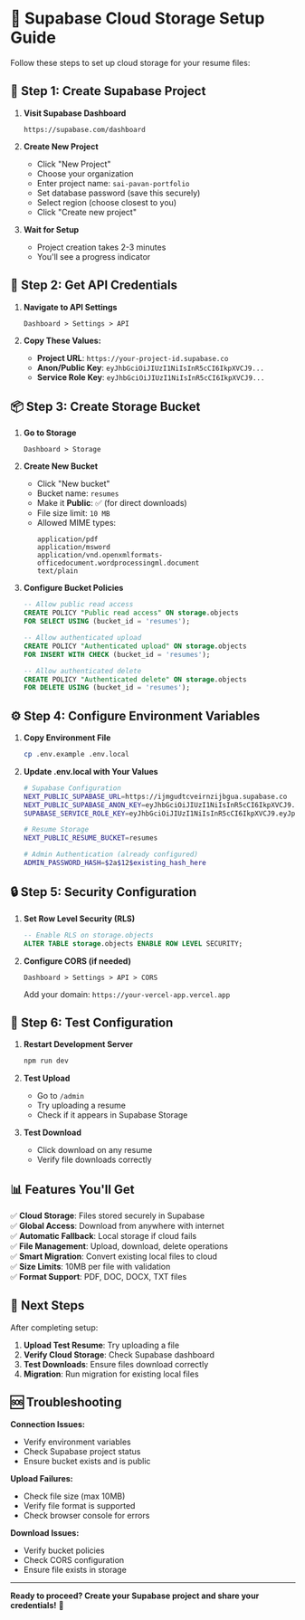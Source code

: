 # 🎯 **Supabase Cloud Storage Setup Guide**

Follow these steps to set up cloud storage for your resume files:

## 🚀 **Step 1: Create Supabase Project**

1. **Visit Supabase Dashboard**
   ```
   https://supabase.com/dashboard
   ```

2. **Create New Project**
   - Click "New Project"
   - Choose your organization
   - Enter project name: `sai-pavan-portfolio`
   - Set database password (save this securely)
   - Select region (choose closest to you)
   - Click "Create new project"

3. **Wait for Setup**
   - Project creation takes 2-3 minutes
   - You'll see a progress indicator

## 🔑 **Step 2: Get API Credentials**

1. **Navigate to API Settings**
   ```
   Dashboard > Settings > API
   ```

2. **Copy These Values:**
   - **Project URL**: `https://your-project-id.supabase.co`
   - **Anon/Public Key**: `eyJhbGciOiJIUzI1NiIsInR5cCI6IkpXVCJ9...`
   - **Service Role Key**: `eyJhbGciOiJIUzI1NiIsInR5cCI6IkpXVCJ9...`

## 📦 **Step 3: Create Storage Bucket**

1. **Go to Storage**
   ```
   Dashboard > Storage
   ```

2. **Create New Bucket**
   - Click "New bucket"
   - Bucket name: `resumes`
   - Make it **Public**: ✅ (for direct downloads)
   - File size limit: `10 MB`
   - Allowed MIME types: 
     ```
     application/pdf
     application/msword
     application/vnd.openxmlformats-officedocument.wordprocessingml.document
     text/plain
     ```

3. **Configure Bucket Policies**
   ```sql
   -- Allow public read access
   CREATE POLICY "Public read access" ON storage.objects
   FOR SELECT USING (bucket_id = 'resumes');
   
   -- Allow authenticated upload
   CREATE POLICY "Authenticated upload" ON storage.objects
   FOR INSERT WITH CHECK (bucket_id = 'resumes');
   
   -- Allow authenticated delete
   CREATE POLICY "Authenticated delete" ON storage.objects
   FOR DELETE USING (bucket_id = 'resumes');
   ```

## ⚙️ **Step 4: Configure Environment Variables**

1. **Copy Environment File**
   ```bash
   cp .env.example .env.local
   ```

2. **Update .env.local with Your Values**
   ```bash
   # Supabase Configuration
   NEXT_PUBLIC_SUPABASE_URL=https://ijmgudtcveirnzijbgua.supabase.co
   NEXT_PUBLIC_SUPABASE_ANON_KEY=eyJhbGciOiJIUzI1NiIsInR5cCI6IkpXVCJ9.eyJpc3MiOiJzdXBhYmFzZSIsInJlZiI6ImlqbWd1ZHRjdmVpcm56aWpiZ3VhIiwicm9sZSI6ImFub24iLCJpYXQiOjE3NjA3MTgxODIsImV4cCI6MjA3NjI5NDE4Mn0.PDykca8okpAp9t39-xRlRMbe0V3m0xSzbg8uWOljWlA
   SUPABASE_SERVICE_ROLE_KEY=eyJhbGciOiJIUzI1NiIsInR5cCI6IkpXVCJ9.eyJpc3MiOiJzdXBhYmFzZSIsInJlZiI6ImlqbWd1ZHRjdmVpcm56aWpiZ3VhIiwicm9sZSI6InNlcnZpY2Vfcm9sZSIsImlhdCI6MTc2MDcxODE4MiwiZXhwIjoyMDc2Mjk0MTgyfQ.nj8F8Q9zGxIK87HNhlNEClKZ1qZtaF5Fn4XgVVqyQ5M
   
   # Resume Storage
   NEXT_PUBLIC_RESUME_BUCKET=resumes
   
   # Admin Authentication (already configured)
   ADMIN_PASSWORD_HASH=$2a$12$existing_hash_here
   ```

## 🔒 **Step 5: Security Configuration**

1. **Set Row Level Security (RLS)**
   ```sql
   -- Enable RLS on storage.objects
   ALTER TABLE storage.objects ENABLE ROW LEVEL SECURITY;
   ```

2. **Configure CORS (if needed)**
   ```
   Dashboard > Settings > API > CORS
   ```
   Add your domain: `https://your-vercel-app.vercel.app`

## 🧪 **Step 6: Test Configuration**

1. **Restart Development Server**
   ```bash
   npm run dev
   ```

2. **Test Upload**
   - Go to `/admin`
   - Try uploading a resume
   - Check if it appears in Supabase Storage

3. **Test Download**
   - Click download on any resume
   - Verify file downloads correctly

## 📊 **Features You'll Get**

✅ **Cloud Storage**: Files stored securely in Supabase  
✅ **Global Access**: Download from anywhere with internet  
✅ **Automatic Fallback**: Local storage if cloud fails  
✅ **File Management**: Upload, download, delete operations  
✅ **Smart Migration**: Convert existing local files to cloud  
✅ **Size Limits**: 10MB per file with validation  
✅ **Format Support**: PDF, DOC, DOCX, TXT files  

## 🎯 **Next Steps**

After completing setup:

1. **Upload Test Resume**: Try uploading a file
2. **Verify Cloud Storage**: Check Supabase dashboard
3. **Test Downloads**: Ensure files download correctly
4. **Migration**: Run migration for existing local files

## 🆘 **Troubleshooting**

**Connection Issues:**
- Verify environment variables
- Check Supabase project status
- Ensure bucket exists and is public

**Upload Failures:**
- Check file size (max 10MB)
- Verify file format is supported
- Check browser console for errors

**Download Issues:**
- Verify bucket policies
- Check CORS configuration
- Ensure file exists in storage

---

**Ready to proceed? Create your Supabase project and share your credentials!** 🚀